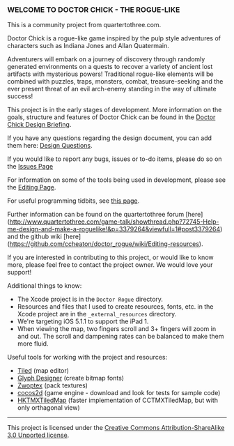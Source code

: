 ### WELCOME TO DOCTOR CHICK - THE ROGUE-LIKE

This is a community project from quartertothree.com. 


Doctor Chick is a rogue-like game inspired by the pulp style adventures of characters such as Indiana Jones and Allan Quatermain.  

Adventurers will embark on a journey of discovery through randomly generated environments on a quests to recover a variety of ancient lost artifacts with mysterious powers!  Traditional rogue-like elements will be combined with puzzles, traps, monsters, combat, treasure-seeking and the ever present threat of an evil arch-enemy standing in the way of ultimate success!  

This project is in the early stages of development.  More information on the goals, structure and features of Doctor Chick can be found in the [Doctor Chick Design Briefing](https://github.com/ccheaton/doctor_rogue/blob/master/design_briefing.md).

If you have any questions regarding the design document, you can add them here: [Design Questions](https://github.com/ccheaton/doctor_rogue/wiki/Design-questions).  

If you would like to report any bugs, issues or to-do items, please do so on the [Issues Page](https://github.com/ccheaton/doctor_rogue/issues?state=open)

For information on some of the tools being used in development, please see the [Editing Page](https://github.com/ccheaton/doctor_rogue/wiki/Editing-resources).

For useful programming tidbits, see [this page](https://github.com/ccheaton/doctor_rogue/wiki/Useful-programming-tidbits).

Further information can be found on the quartertothree forum [here]
(http://www.quartertothree.com/game-talk/showthread.php?72745-Help-me-design-and-make-a-roguelike!&p=3379264&viewfull=1#post3379264) and the github wiki [here]
(https://github.com/ccheaton/doctor_rogue/wiki/Editing-resources).

If you are interested in contributing to this project, or would like to know more, please feel free to contact the project owner.  We would love your support!


Additional things to know:

* The Xcode project is in the `Doctor Rogue` directory.
* Resources and files that I used to create resources, fonts, etc. in the Xcode project are in the `_external_resources` directory.
* We're targeting iOS 5.1.1 to support the iPad 1. 
* When viewing the map, two fingers scroll and 3+ fingers will zoom in and out. The scroll and dampening rates can be balanced to make them more fluid.

Useful tools for working with the project and resources:

* [Tiled](http://www.mapeditor.org) (map editor)
* [Glyph Designer](http://www.71squared.com/en/glyphdesigner) (create bitmap fonts)
* [Zwoptex](http://www.zwopple.com/zwoptex/) (pack textures)
* [cocos2d](http://www.cocos2d-iphone.org) (game engine - download and look for tests for sample code)
* [HKTMXTiledMap](http://www.cocos2d-iphone.org/forum/topic/17945/page/10#post-456910) (faster implementation of CCTMXTiledMap, but with only orthagonal view)

-------

This project is licensed under the [Creative Commons Attribution-ShareAlike 3.0 Unported license](http://creativecommons.org/licenses/by-sa/3.0/).
